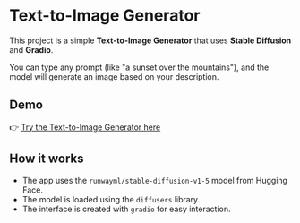 # Text-to-Image Generator

This project is a simple **Text-to-Image Generator** that uses **Stable Diffusion** and **Gradio**.

You can type any prompt (like "a sunset over the mountains"), and the model will generate an image based on your description.

## Demo
👉 [Try the Text-to-Image Generator here](https://huggingface.co/spaces/qahir00/text-to-image-generator)


## How it works

- The app uses the `runwayml/stable-diffusion-v1-5` model from Hugging Face.
- The model is loaded using the `diffusers` library.
- The interface is created with `gradio` for easy interaction.


